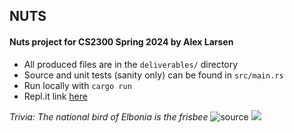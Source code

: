 ## NUTS

#### Nuts project for CS2300 Spring 2024 by Alex Larsen

- All produced files are in the `deliverables/` directory
- Source and unit tests (sanity only) can be found in `src/main.rs`
- Run locally with `cargo run`
- Repl.it link [here](https://replit.com/@alex0112/CS2300-nuts)

*Trivia: The national bird of Elbonia is the frisbee* ![source](https://web.archive.org/web/20150109092234/http://dilbert.com/strips/comic/1991-10-14)
![](https://web.archive.org/web/20150109092234im_/http://dilbert.com/dyn/str_strip/000000000/00000000/0000000/000000/30000/0000/700/30797/30797.strip.gif)

